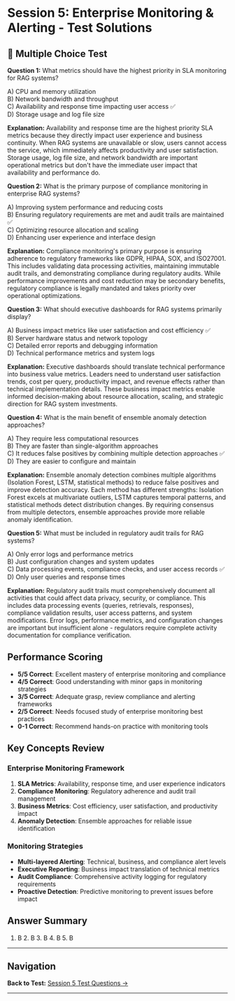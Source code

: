 # Session 5: Enterprise Monitoring & Alerting - Test Solutions

## 📝 Multiple Choice Test

**Question 1:** What metrics should have the highest priority in SLA monitoring for RAG systems?  

A) CPU and memory utilization  
B) Network bandwidth and throughput  
C) Availability and response time impacting user access ✅  
D) Storage usage and log file size  

**Explanation:** Availability and response time are the highest priority SLA metrics because they directly impact user experience and business continuity. When RAG systems are unavailable or slow, users cannot access the service, which immediately affects productivity and user satisfaction. Storage usage, log file size, and network bandwidth are important operational metrics but don't have the immediate user impact that availability and performance do.

**Question 2:** What is the primary purpose of compliance monitoring in enterprise RAG systems?  

A) Improving system performance and reducing costs  
B) Ensuring regulatory requirements are met and audit trails are maintained ✅  
C) Optimizing resource allocation and scaling  
D) Enhancing user experience and interface design  

**Explanation:** Compliance monitoring's primary purpose is ensuring adherence to regulatory frameworks like GDPR, HIPAA, SOX, and ISO27001. This includes validating data processing activities, maintaining immutable audit trails, and demonstrating compliance during regulatory audits. While performance improvements and cost reduction may be secondary benefits, regulatory compliance is legally mandated and takes priority over operational optimizations.

**Question 3:** What should executive dashboards for RAG systems primarily display?  

A) Business impact metrics like user satisfaction and cost efficiency ✅  
B) Server hardware status and network topology  
C) Detailed error reports and debugging information  
D) Technical performance metrics and system logs  

**Explanation:** Executive dashboards should translate technical performance into business value metrics. Leaders need to understand user satisfaction trends, cost per query, productivity impact, and revenue effects rather than technical implementation details. These business impact metrics enable informed decision-making about resource allocation, scaling, and strategic direction for RAG system investments.

**Question 4:** What is the main benefit of ensemble anomaly detection approaches?  

A) They require less computational resources  
B) They are faster than single-algorithm approaches  
C) It reduces false positives by combining multiple detection approaches ✅  
D) They are easier to configure and maintain  

**Explanation:** Ensemble anomaly detection combines multiple algorithms (Isolation Forest, LSTM, statistical methods) to reduce false positives and improve detection accuracy. Each method has different strengths: Isolation Forest excels at multivariate outliers, LSTM captures temporal patterns, and statistical methods detect distribution changes. By requiring consensus from multiple detectors, ensemble approaches provide more reliable anomaly identification.

**Question 5:** What must be included in regulatory audit trails for RAG systems?  

A) Only error logs and performance metrics  
B) Just configuration changes and system updates  
C) Data processing events, compliance checks, and user access records ✅  
D) Only user queries and response times  

**Explanation:** Regulatory audit trails must comprehensively document all activities that could affect data privacy, security, or compliance. This includes data processing events (queries, retrievals, responses), compliance validation results, user access patterns, and system modifications. Error logs, performance metrics, and configuration changes are important but insufficient alone - regulators require complete activity documentation for compliance verification.

## Performance Scoring

- **5/5 Correct**: Excellent mastery of enterprise monitoring and compliance  
- **4/5 Correct**: Good understanding with minor gaps in monitoring strategies  
- **3/5 Correct**: Adequate grasp, review compliance and alerting frameworks  
- **2/5 Correct**: Needs focused study of enterprise monitoring best practices  
- **0-1 Correct**: Recommend hands-on practice with monitoring tools  

## Key Concepts Review

### Enterprise Monitoring Framework  
1. **SLA Metrics**: Availability, response time, and user experience indicators  
2. **Compliance Monitoring**: Regulatory adherence and audit trail management  
3. **Business Metrics**: Cost efficiency, user satisfaction, and productivity impact  
4. **Anomaly Detection**: Ensemble approaches for reliable issue identification  

### Monitoring Strategies  
- **Multi-layered Alerting**: Technical, business, and compliance alert levels  
- **Executive Reporting**: Business impact translation of technical metrics  
- **Audit Compliance**: Comprehensive activity logging for regulatory requirements  
- **Proactive Detection**: Predictive monitoring to prevent issues before impact  

## Answer Summary  
1. B  2. B  3. B  4. B  5. B
---

## Navigation

**Back to Test:** [Session 5 Test Questions →](Session5_*.md#multiple-choice-test)

---
